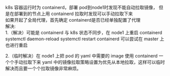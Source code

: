 k8s 容器运行时为 containerd，部署 pod到node1时发现不能自动拉取镜像， 但是在部署到的节点上用 containerd 拉取时发现可以手动拉取下来  
如果开起了全局代理，首先确定 containerd是否已经单独配置了代理  
解决:  
1.（解决）可能是 containerd 与 k8s 状态不同步，在 node1 上重启 containerd
systemctl daemon-reload
systemctl restart containerd
可以尝试在 master 上也进行重启

2.（临时解决）在 node1 上把 pod 的 yaml 中需要的 image 使用 containerd 一个个手动拉取下来 yaml 中的镜像拉取策略设置为优先从本地拉取，这样可以临时解决而且要一个个拉取镜像非常麻烦。
